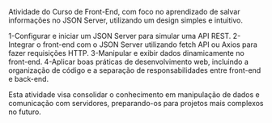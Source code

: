 Atividade do Curso de Front-End, com foco no aprendizado de salvar informações no JSON Server, utilizando um design simples e intuitivo.

1-Configurar e iniciar um JSON Server para simular uma API REST.
2-Integrar o front-end com o JSON Server utilizando fetch API ou Axios para fazer requisições HTTP.
3-Manipular e exibir dados dinamicamente no front-end.
4-Aplicar boas práticas de desenvolvimento web, incluindo a organização de código e a separação de responsabilidades entre front-end e back-end.

Esta atividade visa consolidar o conhecimento em manipulação de dados e comunicação com servidores, preparando-os para projetos mais complexos no futuro.
